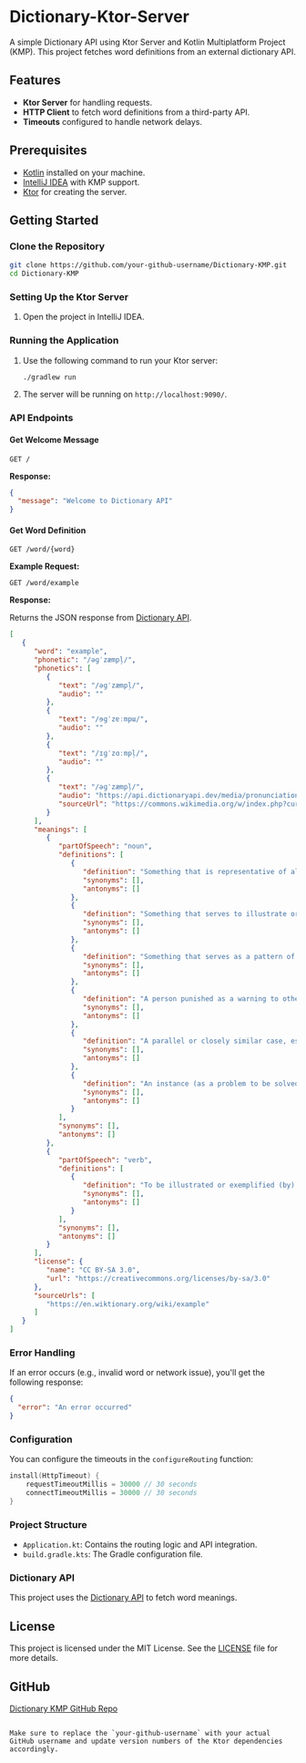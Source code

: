 # Dictionary-Ktor-Server

A simple Dictionary API using Ktor Server and Kotlin Multiplatform Project (KMP). This project fetches word definitions
from an external dictionary API.

## Features

- **Ktor Server** for handling requests.
- **HTTP Client** to fetch word definitions from a third-party API.
- **Timeouts** configured to handle network delays.

## Prerequisites

- [Kotlin](https://kotlinlang.org/) installed on your machine.
- [IntelliJ IDEA](https://www.jetbrains.com/idea/download/) with KMP support.
- [Ktor](https://ktor.io/) for creating the server.

## Getting Started

### Clone the Repository

```bash
git clone https://github.com/your-github-username/Dictionary-KMP.git
cd Dictionary-KMP
```

### Setting Up the Ktor Server

1. Open the project in IntelliJ IDEA.

### Running the Application

1. Use the following command to run your Ktor server:

   ```bash
   ./gradlew run
   ```

2. The server will be running on `http://localhost:9090/`.

### API Endpoints

#### Get Welcome Message

```http
GET /
```

**Response:**

```json
{
  "message": "Welcome to Dictionary API"
}
```

#### Get Word Definition

```http
GET /word/{word}
```

**Example Request:**

```http
GET /word/example
```

**Response:**

Returns the JSON response from [Dictionary API](https://dictionaryapi.dev/).

```json
[
   {
      "word": "example",
      "phonetic": "/əɡˈzæmpl̩/",
      "phonetics": [
         {
            "text": "/əɡˈzæmpl̩/",
            "audio": ""
         },
         {
            "text": "/ɘɡˈzɐːmpɯ/",
            "audio": ""
         },
         {
            "text": "/ɪɡˈzɑːmpl̩/",
            "audio": ""
         },
         {
            "text": "/əɡˈzæmpl̩/",
            "audio": "https://api.dictionaryapi.dev/media/pronunciations/en/example-us.mp3",
            "sourceUrl": "https://commons.wikimedia.org/w/index.php?curid=267013"
         }
      ],
      "meanings": [
         {
            "partOfSpeech": "noun",
            "definitions": [
               {
                  "definition": "Something that is representative of all such things in a group.",
                  "synonyms": [],
                  "antonyms": []
               },
               {
                  "definition": "Something that serves to illustrate or explain a rule.",
                  "synonyms": [],
                  "antonyms": []
               },
               {
                  "definition": "Something that serves as a pattern of behaviour to be imitated (a good example) or not to be imitated (a bad example).",
                  "synonyms": [],
                  "antonyms": []
               },
               {
                  "definition": "A person punished as a warning to others.",
                  "synonyms": [],
                  "antonyms": []
               },
               {
                  "definition": "A parallel or closely similar case, especially when serving as a precedent or model.",
                  "synonyms": [],
                  "antonyms": []
               },
               {
                  "definition": "An instance (as a problem to be solved) serving to illustrate the rule or precept or to act as an exercise in the application of the rule.",
                  "synonyms": [],
                  "antonyms": []
               }
            ],
            "synonyms": [],
            "antonyms": []
         },
         {
            "partOfSpeech": "verb",
            "definitions": [
               {
                  "definition": "To be illustrated or exemplified (by).",
                  "synonyms": [],
                  "antonyms": []
               }
            ],
            "synonyms": [],
            "antonyms": []
         }
      ],
      "license": {
         "name": "CC BY-SA 3.0",
         "url": "https://creativecommons.org/licenses/by-sa/3.0"
      },
      "sourceUrls": [
         "https://en.wiktionary.org/wiki/example"
      ]
   }
]
```

### Error Handling

If an error occurs (e.g., invalid word or network issue), you'll get the following response:

```json
{
  "error": "An error occurred"
}
```

### Configuration

You can configure the timeouts in the `configureRouting` function:

```kotlin
install(HttpTimeout) {
    requestTimeoutMillis = 30000 // 30 seconds
    connectTimeoutMillis = 30000 // 30 seconds
}
```

### Project Structure

- `Application.kt`: Contains the routing logic and API integration.
- `build.gradle.kts`: The Gradle configuration file.

### Dictionary API

This project uses the [Dictionary API](https://dictionaryapi.dev/) to fetch word meanings.

## License

This project is licensed under the MIT License. See the [LICENSE](./LICENSE) file for more details.

## GitHub

[Dictionary KMP GitHub Repo](https://github.com/aiyu-ayaan/Dictionary-KMP)

```

Make sure to replace the `your-github-username` with your actual GitHub username and update version numbers of the Ktor dependencies accordingly.